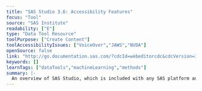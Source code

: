 ```yaml
---
title: "SAS Studio 3.6: Accessibility Features"
focus: "Tool"
source: "SAS Institute"
readability: ["E"]
type: "Data Tool Resource"
toolPurpose: ["Create Content"]
toolAccessibilityIssues: ["VoiceOver","JAWS","NVDA"]
openSource: false
link: "http://go.documentation.sas.com/?cdcId=webeditorcdc&cdcVersion=3.6&docsetId=webeditora11y&docsetTarget=sasstudioa11ywinosx.htm&locale=en"
keywords: []
learnTags: ["dataTools","machineLearning","methods"]
summary: |-
  An overview of SAS Studio, which is included with any SAS platform and supports a powerful set of keyboard commands, customizable visual settings and compatibility with assistive technologies. 
---
```


